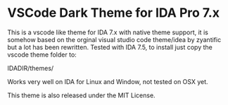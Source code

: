 # VSCode Dark Theme for IDA Pro 7.x  
This is a vscode like theme for IDA 7.x with native theme support, it is somehow based on the orginal visual studio code theme/idea by zyantific but a lot has been rewritten. Tested with IDA 7.5, to install just copy the vscode theme folder to:

IDADIR/themes/

Works very well on IDA for Linux and Window, not tested on OSX yet.

This theme is also released under the MIT License. 

